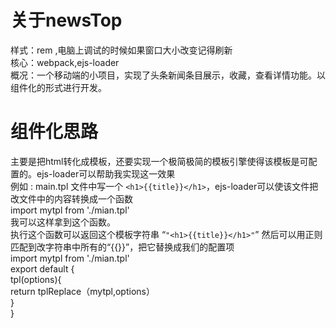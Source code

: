 # 关于newsTop<br>
样式：rem ,电脑上调试的时候如果窗口大小改变记得刷新<br>
核心：webpack,ejs-loader <br>
概况：一个移动端的小项目，实现了头条新闻条目展示，收藏，查看详情功能。以组件化的形式进行开发。
# 组件化思路<br>
主要是把html转化成模板，还要实现一个极简极简的模板引擎使得该模板是可配置的。ejs-loader可以帮助我实现这一效果<br>
例如 : main.tpl 文件中写一个 `<h1>{{title}}</h1>`，ejs-loader可以使该文件把改文件中的内容转换成一个函数<br>
import mytpl from './mian.tpl'<br>
我可以这样拿到这个函数。<br>
执行这个函数可以返回这个模板字符串 “`"<h1>{{title}}</h1>"`” 然后可以用正则匹配到改字符串中所有的“{{}}”，把它替换成我们的配置项<br>
import mytpl from './mian.tpl'<br>
export default {<br>
tpl(options){<br>
   return  tplReplace（mytpl,options）<br>
}<br>
}
  


